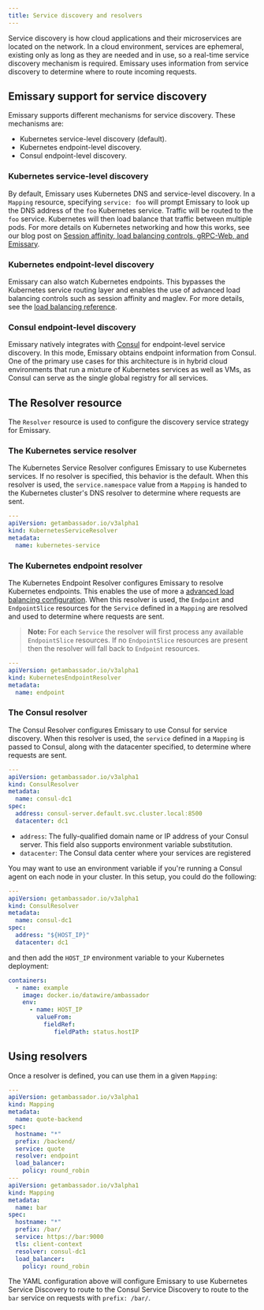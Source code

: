 ```yaml
---
title: Service discovery and resolvers
---
```


Service discovery is how cloud applications and their microservices are located on the network. In a cloud environment, services are ephemeral, existing only as long as they are needed and in use, so a real-time service discovery mechanism is required. Emissary uses information from service discovery to determine where to route incoming requests.

## Emissary support for service discovery

Emissary supports different mechanisms for service discovery. These mechanisms are:

* Kubernetes service-level discovery (default).
* Kubernetes endpoint-level discovery.
* Consul endpoint-level discovery.

### Kubernetes service-level discovery

By default, Emissary uses Kubernetes DNS and service-level discovery. In a `Mapping` resource, specifying `service: foo` will prompt Emissary to look up the DNS address of the `foo` Kubernetes service. Traffic will be routed to the `foo` service. Kubernetes will then load balance that traffic between multiple pods. For more details on Kubernetes networking and how this works, see our blog post on [Session affinity, load balancing controls, gRPC-Web, and Emissary](https://blog.getambassador.io/session-affinity-load-balancing-controls-grpc-web-and-ambassador-0-52-2b916b396d0c).

### Kubernetes endpoint-level discovery

Emissary can also watch Kubernetes endpoints. This bypasses the Kubernetes service routing layer and enables the use of advanced load balancing controls such as session affinity and maglev. For more details, see the [load balancing reference](../load-balancer).

### Consul endpoint-level discovery

Emissary natively integrates with [Consul](https://www.consul.io) for endpoint-level service discovery. In this mode, Emissary obtains endpoint information from Consul. One of the primary use cases for this architecture is in hybrid cloud environments that run a mixture of Kubernetes services as well as VMs, as Consul can serve as the single global registry for all services.

## The Resolver resource

The `Resolver` resource is used to configure the discovery service strategy for Emissary.

### The Kubernetes service resolver

The Kubernetes Service Resolver configures Emissary to use Kubernetes services. If no resolver is specified, this behavior is the default. When this resolver is used, the `service.namespace` value from a `Mapping` is handed to the Kubernetes cluster's DNS resolver to determine where requests are sent.

```yaml
---
apiVersion: getambassador.io/v3alpha1
kind: KubernetesServiceResolver
metadata:
  name: kubernetes-service
```

### The Kubernetes endpoint resolver

The Kubernetes Endpoint Resolver configures Emissary to resolve Kubernetes endpoints. This enables the use of more a [advanced load balancing configuration](../load-balancer). When this resolver is used, the `Endpoint` and `EndpointSlice` resources for the `Service` defined in a `Mapping` are resolved and used to determine where requests are sent.

> **Note:** For each `Service` the resolver will first process any available `EndpointSlice` resources. If no `EndpointSlice` resources are present then the resolver will fall back to `Endpoint` resources.

```yaml
---
apiVersion: getambassador.io/v3alpha1
kind: KubernetesEndpointResolver
metadata:
  name: endpoint
```

### The Consul resolver

The Consul Resolver configures Emissary to use Consul for service discovery. When this resolver is used, the `service` defined in a `Mapping` is passed to Consul, along with the datacenter specified, to determine where requests are sent.

```yaml
---
apiVersion: getambassador.io/v3alpha1
kind: ConsulResolver
metadata:
  name: consul-dc1
spec:
  address: consul-server.default.svc.cluster.local:8500
  datacenter: dc1
```
- `address`: The fully-qualified domain name or IP address of your Consul server. This field also supports environment variable substitution.
- `datacenter`: The Consul data center where your services are registered

You may want to use an environment variable if you're running a Consul agent on each node in your cluster. In this setup, you could do the following:

```yaml
---
apiVersion: getambassador.io/v3alpha1
kind: ConsulResolver
metadata:
  name: consul-dc1
spec:
  address: "${HOST_IP}"
  datacenter: dc1
```

and then add the `HOST_IP` environment variable to your Kubernetes deployment:

```yaml
containers:
  - name: example
    image: docker.io/datawire/ambassador
    env:
      - name: HOST_IP
        valueFrom:
          fieldRef:
             fieldPath: status.hostIP
```

## Using resolvers

Once a resolver is defined, you can use them in a given `Mapping`:

```yaml
---
apiVersion: getambassador.io/v3alpha1
kind: Mapping
metadata:
  name: quote-backend
spec:
  hostname: "*"
  prefix: /backend/
  service: quote
  resolver: endpoint
  load_balancer:
    policy: round_robin
---
apiVersion: getambassador.io/v3alpha1
kind: Mapping
metadata:
  name: bar
spec:
  hostname: "*"
  prefix: /bar/
  service: https://bar:9000
  tls: client-context
  resolver: consul-dc1
  load_balancer:
    policy: round_robin
```

The YAML configuration above will configure Emissary to use Kubernetes Service Discovery to route to the Consul Service Discovery to route to the `bar` service on requests with `prefix: /bar/`.
